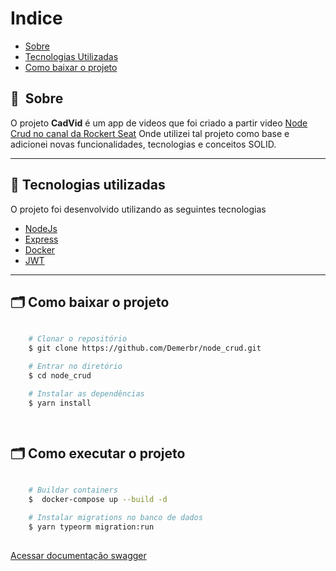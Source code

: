 # Indice

- [Sobre](#-sobre)
- [Tecnologias Utilizadas](#-tecnologias-utilizadas)
- [Como baixar o projeto](#-como-baixar-o-projeto)

## 🔖&nbsp; Sobre

O projeto **CadVid** é um app de videos que foi criado a partir video <a href="https://www.youtube.com/watch?v=9AO2hZJsHrs&t=23s"> Node Crud no canal da Rockert Seat</a>
 Onde utilizei tal projeto como base e adicionei novas funcionalidades, tecnologias e conceitos SOLID.

---

## 🚀 Tecnologias utilizadas

O projeto foi desenvolvido utilizando as seguintes tecnologias

- [NodeJs](https://nodejs.org)
- [Express](https://expressjs.com/)
- [Docker](https://www.docker.com/)
- [JWT](https://jwt.io/)

---

## 🗂 Como baixar o projeto

```bash

    # Clonar o repositório
    $ git clone https://github.com/Demerbr/node_crud.git

    # Entrar no diretório
    $ cd node_crud

    # Instalar as dependências
    $ yarn install

   
```
## 🗂 Como executar o projeto

```bash

    # Buildar containers
    $  docker-compose up --build -d

    # Instalar migrations no banco de dados
    $ yarn typeorm migration:run
   
```

<a href="http://localhost:5555/api-docs"> Acessar documentação swagger</a>

